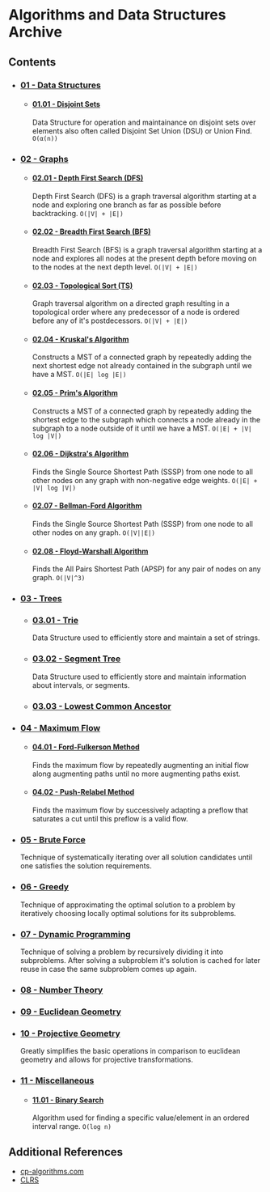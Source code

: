 # Algorithms and Data Structures Archive

## Contents
- ### [01 - Data Structures](01%20-%20Data%20Structures)
    - #### [01.01 - Disjoint Sets](01%20-%20Data%20Structures/01.01%20-%20Disjoint%20Sets)
        Data Structure for operation and maintainance on disjoint sets over elements also often called Disjoint Set Union (DSU) or Union Find. `O(α(n))`
- ### [02 - Graphs](02%20-%20Graphs)
    - #### [02.01 - Depth First Search (DFS)](02%20-%20Graphs/02.01%20-%20Depth%20First%20Search%20(DFS))
        Depth First Search (DFS) is a graph traversal algorithm starting at a node and exploring one branch as far as possible before backtracking. `O(|V| + |E|)`
    - #### [02.02 - Breadth First Search (BFS)](02%20-%20Graphs/02.02%20-%20Breadth%20First%20Search%20(BFS))
        Breadth First Search (BFS) is a graph traversal algorithm starting at a node and explores all nodes at the present depth before moving on to the nodes at the next depth level. `O(|V| + |E|)`
    - #### [02.03 - Topological Sort (TS)](02%20-%20Graphs/02.03%20-%20Topological%20Sort%20(TS))
        Graph traversal algorithm on a directed graph resulting in a topological order where any predecessor of a node is ordered before any of it's postdecessors. `O(|V| + |E|)`
    - #### [02.04 - Kruskal's Algorithm](02%20-%20Graphs/02.04%20-%20Kruskal's%20Algorithm)
        Constructs a MST of a connected graph by repeatedly adding the next shortest edge not already contained in the subgraph until we have a MST. `O(|E| log |E|)`
    - #### [02.05 - Prim's Algorithm](02%20-%20Graphs/02.05%20-%20Prim's%20Algorithm)
        Constructs a MST of a connected graph by repeatedly adding the shortest edge to the subgraph which connects a node already in the subgraph to a node outside of it until we have a MST. `O(|E| + |V| log |V|)`
    - #### [02.06 - Dijkstra's Algorithm](02%20-%20Graphs/02.06%20-%20Dijkstra's%20Algorithm)
        Finds the Single Source Shortest Path (SSSP) from one node to all other nodes on any graph with non-negative edge weights. `O(|E| + |V| log |V|)`
    - #### [02.07 - Bellman-Ford Algorithm](02%20-%20Graphs/02.07%20-%20Bellman-Ford%20Algorithm)
        Finds the Single Source Shortest Path (SSSP) from one node to all other nodes on any graph. `O(|V||E|)`
    - #### [02.08 - Floyd-Warshall Algorithm](02%20-%20Graphs/02.08%20-%20Floyd-Warshall%20Algorithm)
        Finds the All Pairs Shortest Path (APSP) for any pair of nodes on any graph. `O(|V|^3)`
- ### [03 - Trees](03%20-%20Trees)
    - ### [03.01 - Trie](03.01%20-%20Trie)
        Data Structure used to efficiently store and maintain a set of strings.
    - ### [03.02 - Segment Tree](03.02%20-%20Segment%20Tree)
        Data Structure used to efficiently store and maintain information about intervals, or segments.
    - ### [03.03 - Lowest Common Ancestor](03.03%20-%20Lowest%20Common%20Ancestor)
- ### [04 - Maximum Flow](04%20-%20Maximum%20Flow)
    - #### [04.01 - Ford-Fulkerson Method](04%20-%20Maximum%20Flow/04.01%20-%20Ford-Fulkerson%20Method)
        Finds the maximum flow by repeatedly augmenting an initial flow along augmenting paths until no more augmenting paths exist.
    - #### [04.02 - Push-Relabel Method](04%20-%20Maximum%20Flow/04.02%20-%20Push-Relabel%20Method)
        Finds the maximum flow by successively adapting a preflow that saturates a cut until this preflow is a valid flow.
- ### [05 - Brute Force](05%20-%20Brute%20Force)
    Technique of systematically iterating over all solution candidates until one satisfies the solution requirements.
- ### [06 - Greedy](06%20-%20Greedy)
    Technique of approximating the optimal solution to a problem by iteratively choosing locally optimal solutions for its subproblems.
- ### [07 - Dynamic Programming](07%20-%20Dynamic%20Programming)
    Technique of solving a problem by recursively dividing it into subproblems. After solving a subproblem it's solution is cached for later reuse in case the same subproblem comes up again.
- ### [08 - Number Theory](08%20-%20Number%20Theory)
- ### [09 - Euclidean Geometry](09%20-%20Euclidean%20Geometry)
- ### [10 - Projective Geometry](09%20-%20Projective%20Geometry)
    Greatly simplifies the basic operations in comparison to euclidean geometry and allows for projective transformations.
- ### [11 - Miscellaneous](11%20-%20Miscellaneous)
    - #### [11.01 - Binary Search](11%20-%20Miscellaneous/11.01%20-%20Binary%20Search)
        Algorithm used for finding a specific value/element in an ordered interval range. `O(log n)`

## Additional References
- [cp-algorithms.com](https://cp-algorithms.com)
- [CLRS](https://edutechlearners.com/download/Introduction_to_algorithms-3rd%20Edition.pdf)
